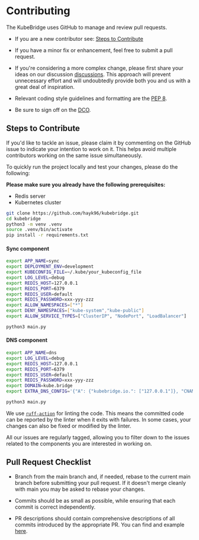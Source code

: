 # Contributing

The KubeBridge uses GitHub to manage and review pull requests.

* If you are a new contributor see: [Steps to Contribute](#steps-to-contribute)

* If you have a minor fix or enhancement, feel free to submit a pull request.
* If you're considering a more complex change, please first share your ideas on our discussion [discussions](https://github.com/hayk96/kubebridge/discussions/new/choose).
  This approach will prevent unnecessary effort and will undoubtedly provide both you and us with a great deal of inspiration.

* Relevant coding style guidelines and formatting are the [PEP 8](https://peps.python.org/pep-0008/).

* Be sure to sign off on the [DCO](https://github.com/probot/dco#how-it-works).

## Steps to Contribute

If you'd like to tackle an issue, please claim it by commenting on the GitHub issue to indicate your intention to work on it. This helps avoid multiple contributors working on the same issue simultaneously.

To quickly run the project locally and test your changes, please do the following:

__Please make sure you already have the following prerequisites:__
* Redis server
* Kubernetes cluster

```bash
git clone https://github.com/hayk96/kubebridge.git
cd kubebridge
python3 -m venv .venv
source .venv/bin/activate
pip install -r requirements.txt
```

#### Sync component
```bash
export APP_NAME=sync
export DEPLOYMENT_ENV=development
export KUBECONFIG_FILE=~/.kube/your_kubeconfig_file
export LOG_LEVEL=debug
export REDIS_HOST=127.0.0.1
export REDIS_PORT=6379
export REDIS_USER=default
export REDIS_PASSWORD=xxx-yyy-zzz
export ALLOW_NAMESPACES=["*"]
export DENY_NAMESPACES=["kube-system","kube-public"]
export ALLOW_SERVICE_TYPES=["ClusterIP", "NodePort", "LoadBalancer"]

python3 main.py
```

#### DNS component
```bash
export APP_NAME=dns
export LOG_LEVEL=debug
export REDIS_HOST=127.0.0.1
export REDIS_PORT=6379
export REDIS_USER=default
export REDIS_PASSWORD=xxx-yyy-zzz
export DOMAIN=kube.bridge
export EXTRA_DNS_CONFIG='{"A": {"kubebridge.io.": ["127.0.0.1"]}, "CNAME": {"kube-bridge.io": "kubebridge.io."}}'

python3 main.py
```

We use [`ruff-action`](https://github.com/chartboost/ruff-action) for linting the code. This means the committed code can be reported by the linter when it exits with failures. In some cases, your changes can also be fixed or modified by the linter.

All our issues are regularly tagged, allowing you to filter down to the issues related to the components you are interested in working on.

## Pull Request Checklist

* Branch from the main branch and, if needed, rebase to the current main branch before submitting your pull request. If it doesn't merge cleanly with main you may be asked to rebase your changes.

* Commits should be as small as possible, while ensuring that each commit is correct independently.
* PR descriptions should contain comprehensive descriptions of all commits introduced by the appropriate PR. You can find and example [here](https://github.com/hayk96/kubebridge/pull/1).

